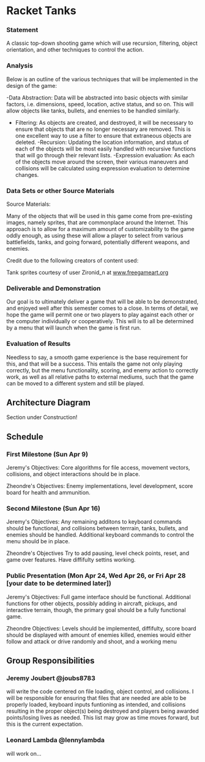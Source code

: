 # Racket Tanks

### Statement
A classic top-down shooting game which will  use recursion, filtering, object orientation, and other techniques to control the action.

### Analysis
Below is an outline of the various techniques that will be implemented in the design of the game:

-Data Abstraction: Data will be abstracted into basic objects with similar factors, i.e. dimensions, speed, location, active status, and so on. This will allow objects like tanks, bullets, and enemies to be handled similarly.
- Filtering: As objects are created, and destroyed, it will be necessary to ensure that objects that are no longer necessary are removed. This is one excellent way to use a filter to ensure that extraneous objects are deleted.
-Recursion: Updating the location information, and status of each of the objects will be most easily handled with recursive functions that will go through their relevant lists.
-Expression evaluation: As each of the objects move around the screen, their various maneuvers and collisions will be calculated using expression evaluation to determine changes.


### Data Sets or other Source Materials

Source Materials:

Many of the objects that will be used in this game come from pre-existing images, namely sprites, that are commonplace around the Internet. This approach is to allow for a maximum amount of customizability to the game oddly enough, as using these will allow a player to select from various battlefields, tanks, and going forward, potentially different weapons, and enemies.

Credit due to the following creators of content used:

Tank sprites courtesy of user Zironid_n at www.freegameart.org

### Deliverable and Demonstration

Our goal is to ultimately deliver a game that will be able to be demonstrated, and enjoyed well after this semester comes to a close. In terms of detail, we hope the game will permit one or two players to play against each other or the computer individually or cooperatively. This will is to all be determined by a menu that will launch when the game is first run. 

### Evaluation of Results

Needless to say, a smooth game experience is the base requirement for this, and that will be a success. This entails the game not only playing correctly, but the menu functionality, scoring, and enemy action to correctly work, as well as all relative paths to external mediums, such that the game can be moved to a different system and still be played.

## Architecture Diagram

Section under Construction!

## Schedule
### First Milestone (Sun Apr 9)
Jeremy's Objectives:
Core algorithms for file access, movement vectors, collisions, and object interactions should be in place.

Zheondre's Objectives: 
Enemy implementations, level development, score board for health and ammunition. 

### Second Milestone (Sun Apr 16)
Jeremy's Objectives:
Any remaining additons to keyboard commands should be functional, and collisions between terrrain, tanks, bullets, and enemies should be handled. Additional keyboard commands to control the menu should be in place. 

Zheondre's Objectives
Try to add pausing, level check points, reset, and game over features. Have diffifulty settins working.

### Public Presentation (Mon Apr 24, Wed Apr 26, or Fri Apr 28 [your date to be determined later])
Jeremy's Objectives:
Full game interface should be functional. Additional functions for other objects, possibly adding in aircraft, pickups, and interactive terrain, though, the primary goal should be a fully functional game.

Zheondre Objectives: 
Levels should be implemented, diffifulty, score board should be displayed with amount of enemies killed, enemies would either follow and attack or drive randomly and shoot, and a working menu 

## Group Responsibilities
### Jeremy Joubert @joubs8783
will write the code centered on file loading, object control, and collisions.
I will be responsible for ensuring that files that are needed are able to be properly loaded, keyboard inputs funtioning as intended, and collisions resulting in the proper object(s) being destroyed and players being awarded points/losing lives as needed. This list may grow as time moves forward, but this is the current expectation.

### Leonard Lambda @lennylambda
will work on...